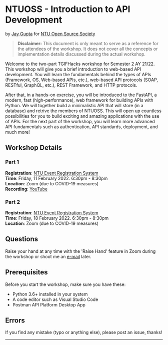 # NTUOSS - Introduction to API Development

by [Jay Gupta](https://github.com/guptajay) for [NTU Open Source Society](https://ntuoss.com/home)

> **Disclaimer:** This document is only meant to serve as a reference for the attendees of the workshop. It does not cover all the concepts or implementation details discussed during the actual workshop.

Welcome to the two-part TGIFHacks workshop for Semester 2 AY 21/22. This workshop will give you a brief introduction to web-based API development. You will learn the fundamentals behind the types of APIs (Framework, OS, Web-based APIs, etc.), web-based API protocols (SOAP, RESTful, GraphQL, etc.), REST Framework, and HTTP protocols. 

After that, in a hands-on exercise, you will be introduced to the FastAPI, a modern, fast (high-performance), web framework for building APIs with Python. We will together build a minimalistic API that will store (in a database) and retrive the members of NTUOSS. This will open up countless possibilities for you to build exciting and amazing applications with the use of APIs. For the next part of the workshop, you will learn more advanced API fundamentals such as authentication, API standards, deployment, and much more!

## Workshop Details
### Part 1
**Registration**: [NTU Event Registration System](https://wis.ntu.edu.sg/webexe88/owa/REGISTER_NTU.REGISTER?EVENT_ID=OA22020718502714)  
**Time**: Friday, 11 February 2022. 6:30pm - 8:30pm  
**Location**: Zoom (due to COVID-19 measures)  
**Recording**: [YouTube](https://youtu.be/gp994pgurcE)

### Part 2
**Registration**: [NTU Event Registration System](https://wis.ntu.edu.sg/webexe88/owa/REGISTER_NTU.REGISTER?EVENT_ID=OA22021500473610)  
**Time**: Friday, 18 February 2022. 6:30pm - 8:30pm  
**Location**: Zoom (due to COVID-19 measures)  

## Questions

Raise your hand at any time with the 'Raise Hand' feature in Zoom during the workshop or shoot me an [e-mail](mailto:jay002@e.ntu.edu.sg) later.

## Prerequisites
Before you start the workshop, make sure you have these:
* Python 3.6+ installed in your system
* A code editor such as Visual Studio Code
* Postman API Platform Desktop App

## Errors

If you find any mistake (typo or anything else), please post an issue, thanks!

***
